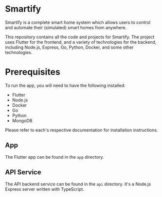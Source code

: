 # Smartify

Smartify is a complete smart home system which allows users to control and automate their (simulated) smart homes from anywhere.

This repository contains all the code and projects for Smartify. The project uses Flutter for the frontend, and a variety of technologies for the backend, including Node.js, Express, Go, Python, Docker, and some other technologies.

# Prerequisites

To run the app, you will need to have the following installed:

- Flutter
- Node.js
- Docker
- Go
- Python
- MongoDB

Please refer to each's respective documentation for installation instructions.

## App

The Flutter app can be found in the `app` directory.

## API Service

The API backend service can be found in the `api` directory. It's a Node.js Express server written with TypeScript.
